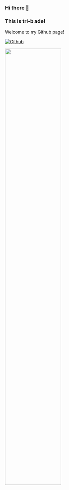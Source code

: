 ### Hi there 👋 
### This is tri-blade!

Welcome to my Github page!

[![Github](https://img.shields.io/badge/-Github-000?style=flat&logo=Github&logoColor=white)](https://github.com/tri-blade)

<p>
	<img width="60%" align="center" src="https://github-readme-stats.vercel.app/api?username=tri-blade&show_icons=true&theme=transparent" />

